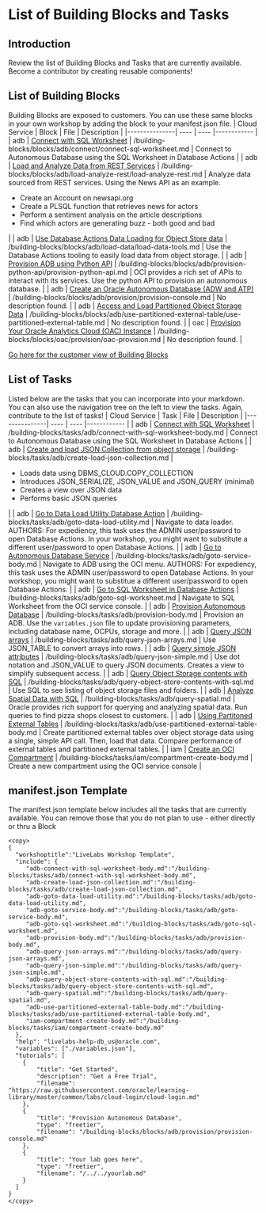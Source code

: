 # List of Building Blocks and Tasks
## Introduction

Review the list of Building Blocks and Tasks that are currently available. Become a contributor by creating reusable components!
## List of Building Blocks

Building Blocks are exposed to customers. You can use these same blocks in your own workshop by adding the block to your manifest.json file.
| Cloud Service | Block |  File | Description |
|---------------| ---- |  ---- |------------ |
| adb | [Connect with SQL Worksheet](/building-blocks/workshop/freetier/index.html?lab=connect-sql-worksheet.md) | /building-blocks/blocks/adb/connect/connect-sql-worksheet.md | Connect to Autonomous Database using the SQL Worksheet in Database Actions |
| adb | [Load and Analyze Data from REST Services](/building-blocks/workshop/freetier/index.html?lab=load-analyze-rest.md) | /building-blocks/blocks/adb/load-analyze-rest/load-analyze-rest.md | Analyze data sourced from REST services. Using the News API as an example.<ul><li>Create an Account on newsapi.org</li><li>Create a PLSQL function that retrieves news for actors</li><li>Perform a sentiment analysis on the article descriptions</li><li>Find which actors are generating buzz - both good and bad</li></ul> |
| adb | [Use Database Actions Data Loading for Object Store data](/building-blocks/workshop/freetier/index.html?lab=load-data-tools.md) | /building-blocks/blocks/adb/load-data/load-data-tools.md | Use the Database Actions tooling to easily load data from object storage. |
| adb | [Provision ADB using Python API](/building-blocks/workshop/freetier/index.html?lab=provision-python-api.md) | /building-blocks/blocks/adb/provision-python-api/provision-python-api.md | OCI provides a rich set of APIs to interact with its services. Use the python API to provision an autonomous database. |
| adb | [Create an Oracle Autonomous Database (ADW and ATP)](/building-blocks/workshop/freetier/index.html?lab=provision-console.md) | /building-blocks/blocks/adb/provision/provision-console.md | No description found. |
| adb | [Access and Load Partitioned Object Storage Data](/building-blocks/workshop/freetier/index.html?lab=use-partitioned-external-table.md) | /building-blocks/blocks/adb/use-partitioned-external-table/use-partitioned-external-table.md | No description found. |
| oac | [Provision Your Oracle Analytics Cloud (OAC) Instance](/building-blocks/workshop/freetier/index.html?lab=oac-provision.md) | /building-blocks/blocks/oac/provision/oac-provision.md | No description found. |

[Go here for the customer view of Building Blocks](/building-blocks/workshop/freetier/index.html)
## List of Tasks

Listed below are the tasks that you can incorporate into your markdown. You can also use the navigation tree on the left to view the tasks. Again, contribute to the list of tasks!
| Cloud Service | Task |  File | Description |
|---------------| ---- |  ---- |------------ |
| adb | [Connect with SQL Worksheet](/building-blocks/how-to-author-with-blocks/index.html?lab=adb#ConnectwithSQLWorksheet) | /building-blocks/tasks/adb/connect-with-sql-worksheet-body.md | Connect to Autonomous Database using the SQL Worksheet in Database Actions |
| adb | [Create and load JSON Collection from object storage](/building-blocks/how-to-author-with-blocks/index.html?lab=adb#CreateandloadJSONCollectionfromobjectstorage) | /building-blocks/tasks/adb/create-load-json-collection.md | <ul><li>Loads data using DBMS&lowbar;CLOUD.COPY&lowbar;COLLECTION</li><li>Introduces JSON&lowbar;SERIALIZE, JSON&lowbar;VALUE and JSON&lowbar;QUERY (minimal)</li><li>Creates a view over JSON data</li><li>Performs basic JSON queries</li></ul> |
| adb | [Go to Data Load Utility Database Action](/building-blocks/how-to-author-with-blocks/index.html?lab=adb#GotoDataLoadUtilityDatabaseAction) | /building-blocks/tasks/adb/goto-data-load-utility.md | Navigate to data loader. AUTHORS: For expediency, this task uses the ADMIN user/password to open Database Actions. In your workshop, you might want to substitute a different user/password to open Database Actions. |
| adb | [Go to Autonomous Database Service](/building-blocks/how-to-author-with-blocks/index.html?lab=adb#GotoAutonomousDatabaseService) | /building-blocks/tasks/adb/goto-service-body.md | Navigate to ADB using the OCI menu. AUTHORS: For expediency, this task uses the ADMIN user/password to open Database Actions. In your workshop, you might want to substitue a different user/password to open Database Actions. |
| adb | [Go to SQL Worksheet in Database Actions](/building-blocks/how-to-author-with-blocks/index.html?lab=adb#GotoSQLWorksheetinDatabaseActions) | /building-blocks/tasks/adb/goto-sql-worksheet.md | Navigate to SQL Worksheet from the OCI service console.  |
| adb | [Provision Autonomous Database](/building-blocks/how-to-author-with-blocks/index.html?lab=adb#ProvisionAutonomousDatabase) | /building-blocks/tasks/adb/provision-body.md | Provision an ADB. Use the `variables.json` file to update provisioning parameters, including database name, OCPUs, storage and more. |
| adb | [Query JSON arrays](/building-blocks/how-to-author-with-blocks/index.html?lab=adb#QueryJSONarrays) | /building-blocks/tasks/adb/query-json-arrays.md | Use JSON&lowbar;TABLE to convert arrays into rows. |
| adb | [Query simple JSON attributes](/building-blocks/how-to-author-with-blocks/index.html?lab=adb#QuerysimpleJSONattributes) | /building-blocks/tasks/adb/query-json-simple.md | Use dot notation and JSON&lowbar;VALUE to query JSON documents. Creates a view to simplify subsequent access. |
| adb | [Query Object Storage contents with SQL](/building-blocks/how-to-author-with-blocks/index.html?lab=adb#QueryObjectStoragecontentswithSQL) | /building-blocks/tasks/adb/query-object-store-contents-with-sql.md | Use SQL to see listing of object storage files and folders. |
| adb | [Analyze Spatial Data with SQL](/building-blocks/how-to-author-with-blocks/index.html?lab=adb#AnalyzeSpatialDatawithSQL) | /building-blocks/tasks/adb/query-spatial.md | Oracle provides rich support for querying and analyzing spatial data. Run queries to find pizza shops closest to customers. |
| adb | [Using Partitoned External Tables](/building-blocks/how-to-author-with-blocks/index.html?lab=adb#UsingPartitonedExternalTables) | /building-blocks/tasks/adb/use-partitioned-external-table-body.md | Create partitioned external tables over object storage data using a single, simple API call. Then, load that data. Compare performance of external tables and partitioned external tables. |
| iam | [Create an OCI Compartment](/building-blocks/how-to-author-with-blocks/index.html?lab=iam#CreateanOCICompartment) | /building-blocks/tasks/iam/compartment-create-body.md | Create a new compartment using the OCI service console |

## manifest.json Template
The manifest.json template below includes all the tasks that are currently available. You can remove those that you do not plan to use - either directly or thru a Block

```
<copy>
{
  "workshoptitle":"LiveLabs Workshop Template",
  "include": {
     "adb-connect-with-sql-worksheet-body.md":"/building-blocks/tasks/adb/connect-with-sql-worksheet-body.md",
     "adb-create-load-json-collection.md":"/building-blocks/tasks/adb/create-load-json-collection.md",
     "adb-goto-data-load-utility.md":"/building-blocks/tasks/adb/goto-data-load-utility.md",
     "adb-goto-service-body.md":"/building-blocks/tasks/adb/goto-service-body.md",
     "adb-goto-sql-worksheet.md":"/building-blocks/tasks/adb/goto-sql-worksheet.md",
     "adb-provision-body.md":"/building-blocks/tasks/adb/provision-body.md",
     "adb-query-json-arrays.md":"/building-blocks/tasks/adb/query-json-arrays.md",
     "adb-query-json-simple.md":"/building-blocks/tasks/adb/query-json-simple.md",
     "adb-query-object-store-contents-with-sql.md":"/building-blocks/tasks/adb/query-object-store-contents-with-sql.md",
     "adb-query-spatial.md":"/building-blocks/tasks/adb/query-spatial.md",
     "adb-use-partitioned-external-table-body.md":"/building-blocks/tasks/adb/use-partitioned-external-table-body.md",
     "iam-compartment-create-body.md":"/building-blocks/tasks/iam/compartment-create-body.md"
  },
  "help": "livelabs-help-db_us@oracle.com",
  "variables": ["./variables.json"],
  "tutorials": [  
    {
        "title": "Get Started",
        "description": "Get a Free Trial",
        "filename": "https://raw.githubusercontent.com/oracle/learning-library/master/common/labs/cloud-login/cloud-login.md"
    },
    {
        "title": "Provision Autonomous Database",
        "type": "freetier",
        "filename": "/building-blocks/blocks/adb/provision/provision-console.md"
    },
    {
        "title": "Your lab goes here",
        "type": "freetier",
        "filename": "/../../yourlab.md"
    }
  ]
}
</copy>
```